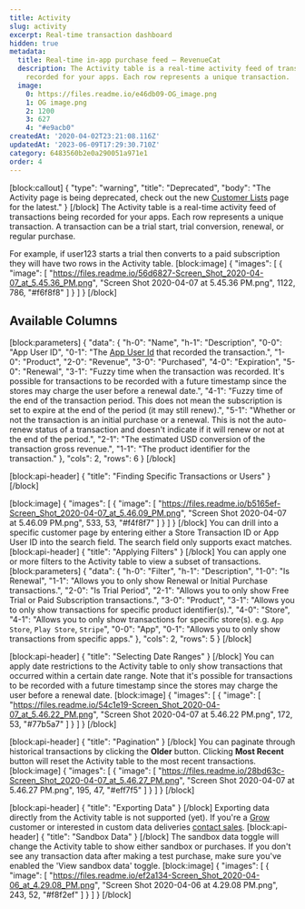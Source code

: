 ```yaml
---
title: Activity
slug: activity
excerpt: Real-time transaction dashboard
hidden: true
metadata:
  title: Real-time in-app purchase feed – RevenueCat
  description: The Activity table is a real-time activity feed of transactions being
    recorded for your apps. Each row represents a unique transaction.
  image:
    0: https://files.readme.io/e46db09-OG_image.png
    1: OG image.png
    2: 1200
    3: 627
    4: "#e9acb0"
createdAt: '2020-04-02T23:21:08.116Z'
updatedAt: '2023-06-09T17:29:30.710Z'
category: 6483560b2e0a290051a971e1
order: 4
---
```

[block:callout]
{
  "type": "warning",
  "title": "Deprecated",
  "body": "The Activity page is being deprecated, check out the new [Customer Lists](doc:customer-lists) page for the latest."
}
[/block]
The Activity table is a real-time activity feed of transactions being recorded for your apps. Each row represents a unique transaction. A transaction can be a trial start, trial conversion, renewal, or regular purchase. 

For example, if user123 starts a trial then converts to a paid subscription they will have two rows in the Activity table.
[block:image]
{
  "images": [
    {
      "image": [
        "https://files.readme.io/56d6827-Screen_Shot_2020-04-07_at_5.45.36_PM.png",
        "Screen Shot 2020-04-07 at 5.45.36 PM.png",
        1122,
        786,
        "#f6f8f8"
      ]
    }
  ]
}
[/block]
## Available Columns
[block:parameters]
{
  "data": {
    "h-0": "Name",
    "h-1": "Description",
    "0-0": "App User ID",
    "0-1": "The [App User Id](doc:user-ids) that recorded the transaction.",
    "1-0": "Product",
    "2-0": "Revenue",
    "3-0": "Purchased",
    "4-0": "Expiration",
    "5-0": "Renewal",
    "3-1": "Fuzzy time when the transaction was recorded. It's possible for transactions to be recorded with a future timestamp since the stores may charge the user before a renewal date.",
    "4-1": "Fuzzy time of the end of the transaction period. This does not mean the subscription is set to expire at the end of the period (it may still renew).",
    "5-1": "Whether or not the transaction is an initial purchase or a renewal. This is not the auto-renew status of a transaction and doesn't indicate if it will renew or not at the end of the period.",
    "2-1": "The estimated USD conversion of the transaction gross revenue.",
    "1-1": "The product identifier for the transaction."
  },
  "cols": 2,
  "rows": 6
}
[/block]

[block:api-header]
{
  "title": "Finding Specific Transactions or Users"
}
[/block]

[block:image]
{
  "images": [
    {
      "image": [
        "https://files.readme.io/b5165ef-Screen_Shot_2020-04-07_at_5.46.09_PM.png",
        "Screen Shot 2020-04-07 at 5.46.09 PM.png",
        533,
        53,
        "#f4f8f7"
      ]
    }
  ]
}
[/block]
You can drill into a specific customer page by entering either a Store Transaction ID or App User ID into the search field. The search field only supports exact matches.
[block:api-header]
{
  "title": "Applying Filters"
}
[/block]
You can apply one or more filters to the Activity table to view a subset of transactions.
[block:parameters]
{
  "data": {
    "h-0": "Filter",
    "h-1": "Description",
    "1-0": "Is Renewal",
    "1-1": "Allows you to only show Renewal or Initial Purchase transactions.",
    "2-0": "Is Trial Period",
    "2-1": "Allows you to only show Free Trial or Paid Subscription transactions.",
    "3-0": "Product",
    "3-1": "Allows you to only show transactions for specific product identifier(s).",
    "4-0": "Store",
    "4-1": "Allows you to only show transactions for specific store(s). e.g. `App Store`, `Play Store`, `Stripe`",
    "0-0": "App",
    "0-1": "Allows you to only show transactions from specific apps."
  },
  "cols": 2,
  "rows": 5
}
[/block]

[block:api-header]
{
  "title": "Selecting Date Ranges"
}
[/block]
You can apply date restrictions to the Activity table to only show transactions that occurred within a certain date range. Note that it's possible for transactions to be recorded with a future timestamp since the stores may charge the user before a renewal date.
[block:image]
{
  "images": [
    {
      "image": [
        "https://files.readme.io/54c1e19-Screen_Shot_2020-04-07_at_5.46.22_PM.png",
        "Screen Shot 2020-04-07 at 5.46.22 PM.png",
        172,
        53,
        "#77b5a7"
      ]
    }
  ]
}
[/block]

[block:api-header]
{
  "title": "Pagination"
}
[/block]
You can paginate through historical transactions by clicking the **Older** button. Clicking **Most Recent** button will reset the Activity table to the most recent transactions.
[block:image]
{
  "images": [
    {
      "image": [
        "https://files.readme.io/28bd63c-Screen_Shot_2020-04-07_at_5.46.27_PM.png",
        "Screen Shot 2020-04-07 at 5.46.27 PM.png",
        195,
        47,
        "#eff7f5"
      ]
    }
  ]
}
[/block]

[block:api-header]
{
  "title": "Exporting Data"
}
[/block]
Exporting data directly from the Activity table is not supported (yet). If you're a [Grow](https://www.revenuecat.com/pricing) customer or interested in custom data deliveries [contact sales](https://www.revenuecat.com/contact).
[block:api-header]
{
  "title": "Sandbox Data"
}
[/block]
The sandbox data toggle will change the Activity table to show either sandbox or purchases. If you don't see any transaction data after making a test purchase, make sure you've enabled the 'View sandbox data' toggle.
[block:image]
{
  "images": [
    {
      "image": [
        "https://files.readme.io/ef2a134-Screen_Shot_2020-04-06_at_4.29.08_PM.png",
        "Screen Shot 2020-04-06 at 4.29.08 PM.png",
        243,
        52,
        "#f8f2ef"
      ]
    }
  ]
}
[/block]
